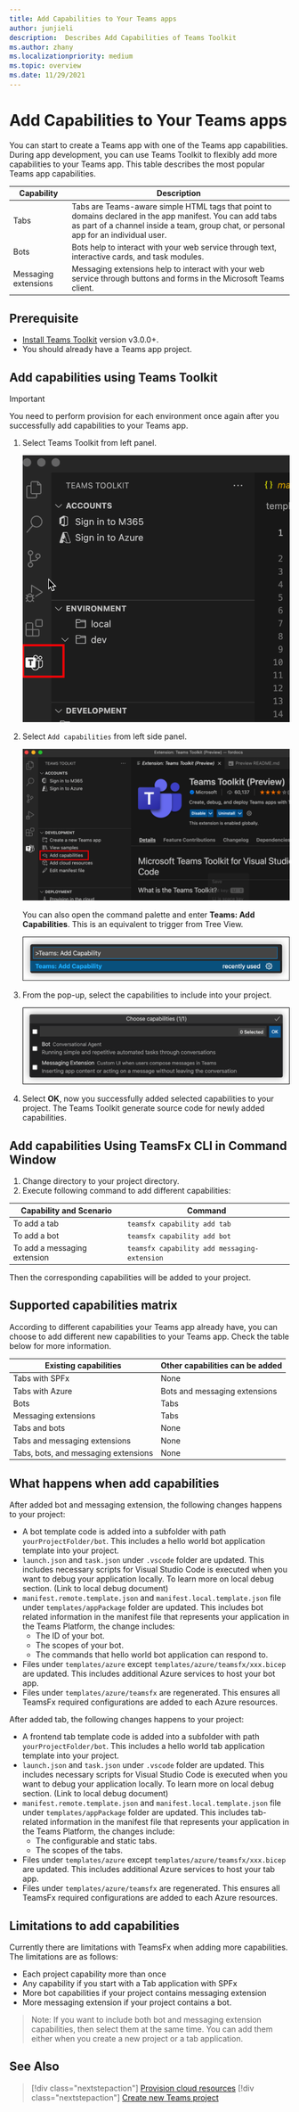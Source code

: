 ```yaml
---
title: Add Capabilities to Your Teams apps
author: junjieli
description:  Describes Add Capabilities of Teams Toolkit
ms.author: zhany
ms.localizationpriority: medium
ms.topic: overview
ms.date: 11/29/2021
---
```


# Add Capabilities to Your Teams apps

You can start to create a Teams app with one of the Teams app capabilities. During app development, you can use Teams Toolkit to flexibly add more capabilities to your Teams app. This table describes the most popular Teams app capabilities.

|**Capability**|**Description**|
|--------|-------------|
| Tabs |  Tabs are Teams-aware simple HTML tags that point to domains declared in the app manifest. You can add tabs as part of a channel inside a team, group chat, or personal app for an individual user.|
| Bots |  Bots help to interact with your web service through text, interactive cards, and task modules.|
| Messaging extensions | Messaging extensions help to interact with your web service through buttons and forms in the Microsoft Teams client.|

## Prerequisite

- [Install Teams Toolkit](https://marketplace.visualstudio.com/items?itemName=TeamsDevApp.ms-teams-vscode-extension) version v3.0.0+.
- You should already have a Teams app project.

## Add capabilities using Teams Toolkit

> [!IMPORTANT]
> You need to perform provision for each environment once again after you successfully add capabilities to your Teams app.

1. Select Teams Toolkit from left panel.

    ![Activate Teams Toolkit](./images/activate-teams-toolkit.png)
  
1. Select `Add capabilities` from left side panel.

    ![Add capabilities](./images/add-capabilities.png)

      You can also open the command palette and enter **Teams: Add Capabilities**. This is an equivalent to trigger from Tree View.

    ![Alternate add capabilities](./images/alternate-capabilities.png)

1. From the pop-up, select the capabilities to include into your project.

    ![Select capabilities](./images/select-capabilities.png)

1. Select **OK**, now you successfully added selected capabilities to your project. The Teams Toolkit generate source code for newly added capabilities.

## Add capabilities Using TeamsFx CLI in Command Window

1. Change directory to your project directory.
1. Execute following command to add different capabilities:

|Capability and Scenario| Command|
|-----------------------|----------|
|To add a tab|`teamsfx capability add tab`|
|To add a bot|`teamsfx capability add bot`|
|To add a messaging extension|`teamsfx capability add messaging-extension`|

Then the corresponding capabilities will be added to your project.

## Supported capabilities matrix

According to different capabilities your Teams app already have, you can choose to add different new capabilities to your Teams app. Check the table below for more information.

|Existing capabilities|Other capabilities can be added|
|--------------------|--------------------|
|Tabs with SPFx|None|
|Tabs with Azure|Bots and messaging extensions|
|Bots|Tabs|
|Messaging extensions|Tabs|
|Tabs and bots|None|
|Tabs and messaging extensions|None|
|Tabs, bots, and messaging extensions|None|

## What happens when add capabilities

After added bot and messaging extension, the following changes happens to your project:

- A bot template code is added into a subfolder with path `yourProjectFolder/bot`. This includes a hello world bot application template into your project.
- `launch.json` and `task.json` under `.vscode` folder are updated. This includes necessary scripts for Visual Studio Code is executed when you want to debug your application locally. To learn more on local debug section. (Link to local debug document)
- `manifest.remote.template.json` and `manifest.local.template.json` file under `templates/appPackage` folder are updated. This includes bot related information in the manifest file that represents your application in the Teams Platform, the change includes:
  - The ID of your bot.
  - The scopes of your bot.
  - The commands that hello world bot application can respond to.
- Files under `templates/azure` except `templates/azure/teamsfx/xxx.bicep` are updated. This includes additional Azure services to host your bot app.
- Files under `templates/azure/teamsfx` are regenerated. This ensures all TeamsFx required configurations are added to each Azure resources.

After added tab, the following changes happens to your project:

- A frontend tab template code is added into a subfolder with path `yourProjectFolder/bot`. This includes a hello world tab application template into your project.
- `launch.json` and `task.json` under `.vscode` folder are updated. This includes necessary scripts for Visual Studio Code is executed when you want to debug your application locally. To learn more on local debug section. (Link to local debug document)
- `manifest.remote.template.json` and `manifest.local.template.json` file under `templates/appPackage` folder are updated. This includes tab-related information in the manifest file that represents your application in the Teams Platform, the changes include:
  - The configurable and static tabs.
  - The scopes of the tabs.
- Files under `templates/azure` except `templates/azure/teamsfx/xxx.bicep` are updated. This includes additional Azure services to host your tab app.
- Files under `templates/azure/teamsfx` are regenerated. This ensures all TeamsFx required configurations are added to each Azure resources.

## Limitations to add capabilities

Currently there are limitations with TeamsFx when adding more capabilities. The limitations are as follows:

- Each project capability more than once
- Any capability if you start with a Tab application with SPFx
- More bot capabilities if your project contains messaging extension
- More messaging extension if your project contains a bot.

> Note: If you want to include both bot and messaging extension capabilities, then select them at the same time. You can add them either when you create a new project or a tab application.

## See Also

> [!div class="nextstepaction"]
> [Provision cloud resources](provision.md)
> [!div class="nextstepaction"]
> [Create new Teams project](create-new-project.md)
